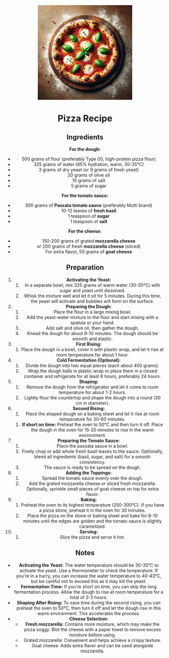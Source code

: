 <div style="text-align: center;"> <img src="../../../Images/pizza.jpg" alt="Pizza" width="300"/>

# **Pizza Recipe**

## **Ingredients**

**For the dough:**

- 500 grams of flour (preferably Type 00, high-protein pizza flour)
- 325 grams of water (65% hydration, warm, 30-35°C)
- 3 grams of dry yeast (or 9 grams of fresh yeast)
- 20 grams of olive oil
- 10 grams of salt
- 5 grams of sugar

**For the tomato sauce:**

- 300 grams of **Passata tomato sauce** (preferably Mutti brand)
- 10-12 leaves of **fresh basil**
- 1 teaspoon of **sugar**
- 1 teaspoon of **salt**

**For the cheese:**

- 150-200 grams of grated **mozzarella cheese**
- or 200 grams of fresh **mozzarella cheese** (sliced)
- For extra flavor, 50 grams of **goat cheese**

## **Preparation**

1. **Activating the Yeast:**
    1. In a separate bowl, mix 325 grams of warm water (30-35°C) with sugar and yeast until dissolved.
    2. Whisk the mixture well and let it sit for 5 minutes. During this time, the yeast will activate and bubbles will form on the surface.
2. **Preparing the Dough:**
    1. Place the flour in a large mixing bowl.
    2. Add the yeast-water mixture to the flour and start mixing with a spatula or your hand.
    3. Add salt and olive oil, then gather the dough.
    4. Knead the dough for about 8-10 minutes. The dough should be smooth and elastic.
3. **First Rising:**
    1. Place the dough in a bowl, cover it with plastic wrap, and let it rise at room temperature for about 1 hour.
4. **Cold Fermentation (Optional):**
    1. Divide the dough into two equal pieces (each about 400 grams).
    2. Wrap the dough balls in plastic wrap or place them in a closed container and refrigerate for at least 8 hours, preferably 24 hours.
5. **Shaping:**
    1. Remove the dough from the refrigerator and let it come to room temperature for about 1-2 hours.
    2. Lightly flour the countertop and shape the dough into a round (30 cm in diameter).
6. **Second Rising:**
    1. Place the shaped dough on a baking sheet and let it rise at room temperature for 30-60 minutes.
    2. **If short on time:** Preheat the oven to 50°C and then turn it off. Place the dough in the oven for 15-20 minutes to rise in the warm environment.
7. **Preparing the Tomato Sauce:**
    1. Place the passata sauce in a bowl.
    2. Finely chop or add whole fresh basil leaves to the sauce. Optionally, blend all ingredients (basil, sugar, and salt) for a smooth consistency.
    3. The sauce is ready to be spread on the dough.
8. **Adding the Toppings:**
    1. Spread the tomato sauce evenly over the dough.
    2. Add the grated mozzarella cheese or sliced fresh mozzarella. Optionally, sprinkle small pieces of goat cheese on top for extra flavor.
9. **Baking:**
    1. Preheat the oven to its highest temperature (250-300°C). If you have a pizza stone, preheat it in the oven for 30 minutes.
    2. Place the pizza on the stone or baking sheet and bake for 8-10 minutes until the edges are golden and the tomato sauce is slightly caramelized.
10. **Serving:**
    1. Slice the pizza and serve it hot.

## **Notes**

- **Activating the Yeast:** The water temperature should be 30-35°C to activate the yeast. Use a thermometer to check the temperature. If you're in a hurry, you can increase the water temperature to 40-43°C, but be careful not to exceed this as it may kill the yeast.
- **Fermentation Time:** If you're short on time, you can skip the long fermentation process. Allow the dough to rise at room temperature for a total of 2-3 hours.
- **Shaping After Rising:** To save time during the second rising, you can preheat the oven to 50°C, then turn it off and let the dough rise in this warm environment. This accelerates the process.
- **Cheese Selection:**
    - **Fresh mozzarella:** Contains more moisture, which may make the pizza soggy. Blot the cheese with a paper towel to remove excess moisture before using.
    - Grated mozzarella: Convenient and helps achieve a crispy texture.
    - Goat cheese: Adds extra flavor and can be used alongside mozzarella.
